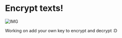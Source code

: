# Encrypt texts!

![IMG](https://github.com/adrxxnz/EncryptWeb/assets/121118634/1038dcf6-280d-49b0-b7fd-1f644ab93b78)



Working on add your own key to encrypt and decrypt :D 

